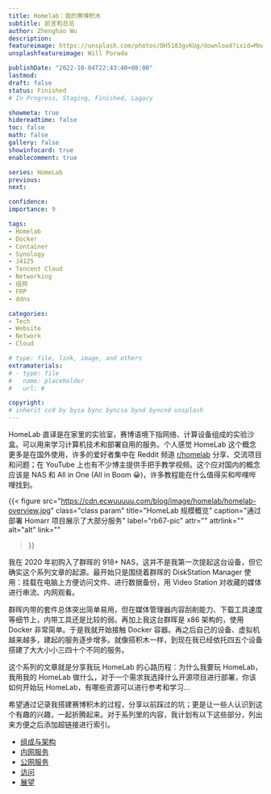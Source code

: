 ```yaml
---
title: Homelab：我的赛博积木
subtitle: 前言和总览
author: Zhenghao Wu
description: 
featureimage: https://unsplash.com/photos/DH5183gvKUg/download?ixid=MnwxMjA3fDB8MXxhbGx8fHx8fHx8fHwxNjYxNjU4MzEw&force=true
unsplashfeatureimage: Will Porada

publishDate: "2022-10-04T22:43:40+08:00"
lastmod: 
draft: false
status: Finished
# In Progress, Staging, Finished, Lagacy

showmeta: true
hidereadtime: false
toc: false
math: false
gallery: false
showinfocard: true
enablecomment: true

series: HomeLab
previous:
next:

confidence: 
importance: 9

tags:
- Homelab
- Docker
- Container
- Synology
- J4125
- Tencent Cloud
- Networking
- 组网
- FRP
- ddns

categories:
- Tech
- Website
- Network
- Cloud

# type: file, link, image, and others
extramaterials:
# - type: file
#   name: placeholder
#   url: #

copyright: 
# inherit cc0 by bysa bync byncsa bynd byncnd unsplash
---
```


HomeLab 直译是在家里的实验室，赛博语境下指网络、计算设备组成的实验沙盒。可以用来学习计算机技术和部署自用的服务。个人感觉 HomeLab 这个概念更多是在国外使用，许多的爱好者集中在 Reddit 频道 [r/homelab](https://www.reddit.com/r/homelab/) 分享、交流项目和问题；在 YouTube 上也有不少博主提供手把手教学视频。这个应对国内的概念应该是 NAS 和 All in One (All in Boom 😀)，许多教程能在什么值得买和哔哩哔哩找到。

{{< figure
  src="https://cdn.ecwuuuuu.com/blog/image/homelab/homelab-overview.jpg"
  class="class param"
  title="HomeLab 规模概览"
  caption="通过部署 Homarr 项目展示了大部分服务"
  label="rb67-pic"
  attr=""
  attrlink=""
  alt="alt"
  link=""
 >}}

我在 2020 年初购入了群晖的 918+ NAS，这并不是我第一次提起这台设备，但它确实这个系列文章的起源。最开始只是围绕着群晖的 DiskStation Manager 使用：挂载在电脑上方便访问文件、进行数据备份，用 Video Station 对收藏的媒体进行串流、内网观看。

群晖内带的套件总体突出简单易用，但在媒体管理器内容刮削能力、下载工具速度等细节上，内带工具还是比较的弱。再加上我这台群晖是 x86 架构的，使用 Docker 非常简单。于是我就开始接触 Docker 容器。再之后自己的设备、虚拟机越来越多，建起的服务逐步增多。就像搭积木一样，到现在我已经依托四五个设备搭建了大大小小三四十个不同的服务。

这个系列的文章就是分享我玩 HomeLab 的心路历程：为什么我要玩 HomeLab，我用我的 HomeLab 做什么，对于一个需求我选择什么开源项目进行部署，你该如何开始玩 HomeLab，有哪些资源可以进行参考和学习...

希望通过记录我搭建赛博积木的过程，分享以前踩过的坑；更是让一些人认识到这个有趣的兴趣，一起折腾起来。对于系列里的内容，我计划有以下这些部分，列出来方便之后添加超链接进行索引。

- [组成与架构](/post/homelab-journey-architecture/)
- [内网服务](/post/homelab-journey-intranet/)
- [公网服务](/post/homelab-journey-internet/)
- [访问](/post/homelab-journey-accessing/)
- [展望](/post/homelab-journey-future)
